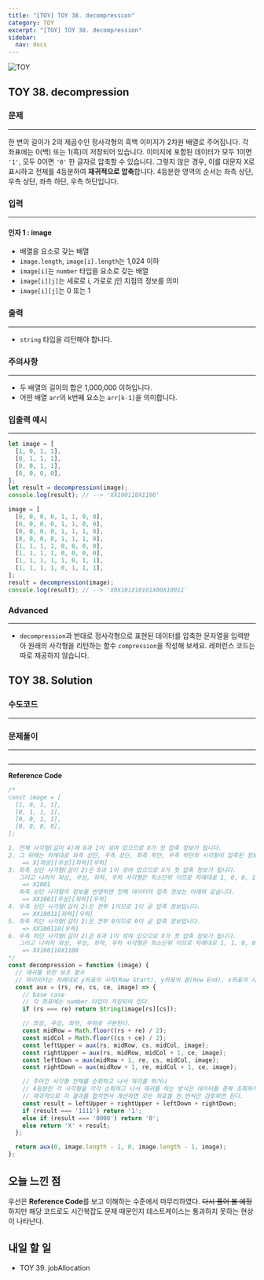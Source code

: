 ```yaml
---
title: "[TOY] TOY 38. decompression"
category: TOY
excerpt: "[TOY] TOY 38. decompression"
sidebar:
  nav: docs
---
```


![TOY](https://user-images.githubusercontent.com/83164003/131701318-f0ff36c4-1fcc-4f21-b978-18a9d8ec3386.jpg)
## TOY 38. decompression
### 문제
---
한 변의 길이가 2의 제곱수인 정사각형의 흑백 이미지가 2차원 배열로 주어집니다. 각 좌표에는 0(백) 또는 1(흑)이 저장되어 있습니다. 이미지에 포함된 데이터가 모두 1이면 `'1'`, 모두 0이면 `'0'` 한 글자로 압축할 수 있습니다. 그렇지 않은 경우, 이를 대문자 X로 표시하고 전체를 4등분하여 **재귀적으로 압축**합니다. 4등분한 영역의 순서는 좌측 상단, 우측 상단, 좌측 하단, 우측 하단입니다.

### 입력
---
#### 인자 1 : image
- 배열을 요소로 갖는 배열
- `image.length`, `image[i].length`는 1,024 이하
- `image[i]`는 `number` 타입을 요소로 갖는 배열
- `image[i][j]`는 세로로 i, 가로로 j인 지점의 정보를 의미
- `image[i][j]`는 0 또는 1


### 출력
---
- `string` 타입을 리턴해야 합니다.

### 주의사항
---
- 두 배열의 길이의 합은 1,000,000 이하입니다.
- 어떤 배열 `arr`의 k번째 요소는 `arr[k-1]`을 의미합니다.

### 입출력 예시
---
```javascript
let image = [
  [1, 0, 1, 1],
  [0, 1, 1, 1],
  [0, 0, 1, 1],
  [0, 0, 0, 0],
];
let result = decompression(image);
console.log(result); // --> 'XX100110X1100​'

image = [
  [0, 0, 0, 0, 1, 1, 0, 0],
  [0, 0, 0, 0, 1, 1, 0, 0],
  [0, 0, 0, 0, 1, 1, 1, 0],
  [0, 0, 0, 0, 1, 1, 1, 0],
  [1, 1, 1, 1, 0, 0, 0, 0],
  [1, 1, 1, 1, 0, 0, 0, 0],
  [1, 1, 1, 1, 1, 0, 1, 1],
  [1, 1, 1, 1, 0, 1, 1, 1],
];
result = decompression(image);
console.log(result); // --> 'X0X101X10101X00X10011'
```

### Advanced
---
- `decompression`과 반대로 정사각형으로 표현된 데이터를 압축한 문자열을 입력받아 원래의 사각형을 리턴하는 함수 `compression`을 작성해 보세요. 레퍼런스 코드는 따로 제공하지 않습니다.

## TOY 38. Solution
### 수도코드
---

### 문제풀이 
---

```javascript

```
--- 

**Reference Code**
```javascript
/*
const image = [
  [1, 0, 1, 1],
  [0, 1, 1, 1],
  [0, 0, 1, 1],
  [0, 0, 0, 0],
];

1. 전체 사각형(길이 4)에 0과 1이 섞여 있으므로 X가 첫 압축 정보가 됩니다. 
2. 그 뒤에는 차례대로 좌측 상단, 우측 상단, 좌측 하단, 우측 하단의 사각형이 압축된 정보가 나와야 합니다.
    => X[좌상][우상][좌하][우하]
3. 좌측 상단 사각형(길이 2)은 0과 1이 섞여 있으므로 X가 첫 압축 정보가 됩니다. 
   그리고 나머지 좌상, 우상, 좌하, 우하 사각형은 최소단위 이므로 차례대로 1, 0, 0, 1 을 그대로 적습니다.
    => X1001
   좌측 상단 사각형의 정보를 반영하면 전체 데이터의 압축 정보는 아래와 같습니다.
    => XX1001[우상][좌하][우하]
4. 우측 상단 사각형(길이 2)은 전부 1이므로 1이 곧 압축 정보입니다. 
    => XX10011[좌하][우하]
5. 좌측 히단 사각형(길이 2)은 전부 0이므로 0이 곧 압축 정보입니다. 
    => XX100110[우하]
6. 우측 하단 사각형(길이 2)은 0과 1이 섞여 있으므로 X가 첫 압축 정보가 됩니다. 
   그리고 나머지 좌상, 우상, 좌하, 우하 사각형은 최소단위 이므로 차례대로 1, 1, 0, 0 을 그대로 적습니다.
    => XX100110X1100
*/
const decompression = function (image) {
  // 재귀를 위한 보조 함수
  // 파라미터는 차례대로 y좌표의 시작(Row Start), y좌표의 끝(Row End), x좌표의 시작(Col Start), x좌표의 끝(Col End)
  const aux = (rs, re, cs, ce, image) => {
    // base case
    // 각 좌표에는 number 타입이 저장되어 있다.
    if (rs === re) return String(image[rs][cs]);

    // 좌상, 우상, 좌하, 우하로 구분한다.
    const midRow = Math.floor((rs + re) / 2);
    const midCol = Math.floor((cs + ce) / 2);
    const leftUpper = aux(rs, midRow, cs, midCol, image);
    const rightUpper = aux(rs, midRow, midCol + 1, ce, image);
    const leftDown = aux(midRow + 1, re, cs, midCol, image);
    const rightDown = aux(midRow + 1, re, midCol + 1, ce, image);

    // 주어진 사각형 전체를 순회하고 나서 재귀를 하거나
    // 4등분한 각 사각형을 각각 순회하고 나서 재귀를 하는 방식은 데이터를 중복 조회하게 된다.
    // 재귀적으로 각 결과를 합치면서 계산하면 모든 좌표를 한 번씩만 검토하면 된다.
    const result = leftUpper + rightUpper + leftDown + rightDown;
    if (result === '1111') return '1';
    else if (result === '0000') return '0';
    else return 'X' + result;
  };

  return aux(0, image.length - 1, 0, image.length - 1, image);
};
```

## 오늘 느낀 점

우선은 **Reference Code**를 보고 이해하는 수준에서 마무리하였다.  ~~다시 풀어 볼 예정~~
하지만 해당 코드로도 시간복잡도 문제 때문인지 테스트케이스는 통과하지 못하는 현상이 나타난다. 

## 내일 할 일
- TOY 39. jobAllocation

